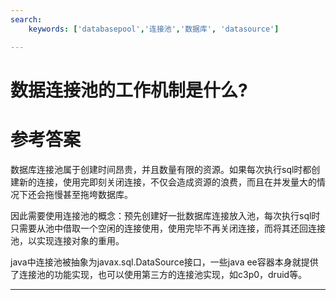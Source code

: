 ```yaml
---
search:
    keywords: ['databasepool','连接池','数据库', 'datasource']

---
```



# 数据连接池的工作机制是什么?

# 参考答案

数据库连接池属于创建时间昂贵，并且数量有限的资源。如果每次执行sql时都创建新的连接，使用完即刻关闭连接，不仅会造成资源的浪费，而且在并发量大的情况下还会拖慢甚至拖垮数据库。

因此需要使用连接池的概念：预先创建好一批数据库连接放入池，每次执行sql时只需要从池中借取一个空闲的连接使用，使用完毕不再关闭连接，而将其还回连接池，以实现连接对象的重用。

java中连接池被抽象为javax.sql.DataSource接口，一些java ee容器本身就提供了连接池的功能实现，也可以使用第三方的连接池实现，如c3p0，druid等。

---
